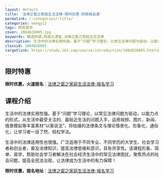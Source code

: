 ```yaml
---
layout: default
title: '法律之窗之家庭生活法律-限时优惠-网易精品课'
permalink: /:categories/:title/
categories: wangyi2
tags: 网易提供
cover: 1004826005.jpg
keywords: 精选网课,网易云课堂,法律之窗之家庭生活法律
description: 生活中的法律实用性强。基于“问题”学习理论，以常见法律问题为驱动，以能力点的形式，从生活中最受关注的、最贴近生活的问题入
classid: 1004826005
targetlink: https://study.163.com/course/introduction/1004826005.htm?share=1&shareId=1025206652&utm_campaign=share&utm_medium=iphoneShare&utm_source=&utm_u=1025206652
---
```


## 限时特惠

**限时优惠，火速报名**：[法律之窗之家庭生活法律-报名学习](https://study.163.com/course/introduction/1004826005.htm?share=1&shareId=1025206652&utm_campaign=share&utm_medium=iphoneShare&utm_source=&utm_u=1025206652)

## 课程介绍

生活中的法律实用性强。基于“问题”学习理论，以常见法律问题为驱动，以能力点的形式，从生活中最受关注的、最贴近生活的问题入手，运用视频、图片、新闻、情景模拟等丰富素材“以案说法”，将枯燥的法律条文与理论情景化、形象化、通俗化，让学习者一目了然、轻松学法。

生活中的法律适用性也很强。广泛适用于不同专业、不同学历的大学生、社会学习者和创业者，普及法律知识，提高法律思维和意识，具有共享性。该课程形象、简单、易学，帮助社会学习者解决在社会经济生活中的常见法律困扰，聚焦热点的社会问题，提高全民法治观，让法律成为生活中的有力保障！

**限时优惠，报名地址**：[法律之窗之家庭生活法律-报名学习](https://study.163.com/course/introduction/1004826005.htm?share=1&shareId=1025206652&utm_campaign=share&utm_medium=iphoneShare&utm_source=&utm_u=1025206652)

